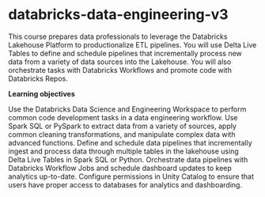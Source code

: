# databricks-data-engineering-v3
This course prepares data professionals to leverage the Databricks Lakehouse Platform to productionalize ETL pipelines. You will use Delta Live Tables to define and schedule pipelines that incrementally process new data from a variety of data sources into the Lakehouse. You will also orchestrate tasks with Databricks Workflows and promote code with Databricks Repos.


**Learning objectives**

Use the Databricks Data Science and Engineering Workspace to perform common code development tasks in a data engineering workflow.
Use Spark SQL or PySpark to extract data from a variety of sources, apply common cleaning transformations, and manipulate complex data with advanced functions.
Define and schedule data pipelines that incrementally ingest and process data through multiple tables in the lakehouse using Delta Live Tables in Spark SQL or Python.
Orchestrate data pipelines with Databricks Workflow Jobs and schedule dashboard updates to keep analytics up-to-date.
Configure permissions in Unity Catalog to ensure that users have proper access to databases for analytics and dashboarding. 


